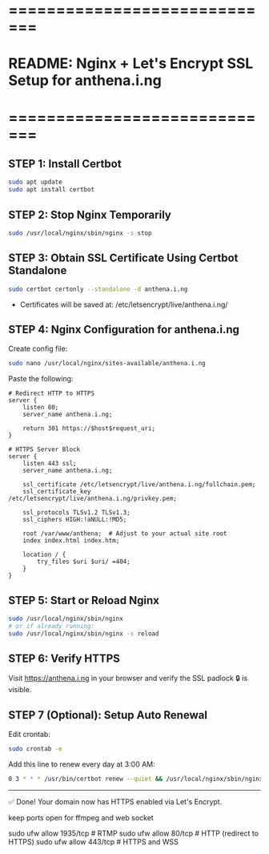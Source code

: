 # =============================
# README: Nginx + Let's Encrypt SSL Setup for anthena.i.ng
# =============================

## STEP 1: Install Certbot

```bash
sudo apt update
sudo apt install certbot
```

## STEP 2: Stop Nginx Temporarily

```bash
sudo /usr/local/nginx/sbin/nginx -s stop
```

## STEP 3: Obtain SSL Certificate Using Certbot Standalone

```bash
sudo certbot certonly --standalone -d anthena.i.ng
```

- Certificates will be saved at: /etc/letsencrypt/live/anthena.i.ng/

## STEP 4: Nginx Configuration for anthena.i.ng

Create config file:

```bash
sudo nano /usr/local/nginx/sites-available/anthena.i.ng
```

Paste the following:

```nginx
# Redirect HTTP to HTTPS
server {
    listen 80;
    server_name anthena.i.ng;

    return 301 https://$host$request_uri;
}

# HTTPS Server Block
server {
    listen 443 ssl;
    server_name anthena.i.ng;

    ssl_certificate /etc/letsencrypt/live/anthena.i.ng/fullchain.pem;
    ssl_certificate_key /etc/letsencrypt/live/anthena.i.ng/privkey.pem;

    ssl_protocols TLSv1.2 TLSv1.3;
    ssl_ciphers HIGH:!aNULL:!MD5;

    root /var/www/anthena;  # Adjust to your actual site root
    index index.html index.htm;

    location / {
        try_files $uri $uri/ =404;
    }
}
```

## STEP 5: Start or Reload Nginx

```bash
sudo /usr/local/nginx/sbin/nginx
# or if already running:
sudo /usr/local/nginx/sbin/nginx -s reload
```

## STEP 6: Verify HTTPS

Visit https://anthena.i.ng in your browser and verify the SSL padlock 🔒 is visible.

## STEP 7 (Optional): Setup Auto Renewal

Edit crontab:

```bash
sudo crontab -e
```

Add this line to renew every day at 3:00 AM:

```bash
0 3 * * * /usr/bin/certbot renew --quiet && /usr/local/nginx/sbin/nginx -s reload
```

---

✅ Done! Your domain now has HTTPS enabled via Let's Encrypt.


keep ports open for ffmpeg and web socket

sudo ufw allow 1935/tcp   # RTMP
sudo ufw allow 80/tcp     # HTTP (redirect to HTTPS)
sudo ufw allow 443/tcp    # HTTPS and WSS